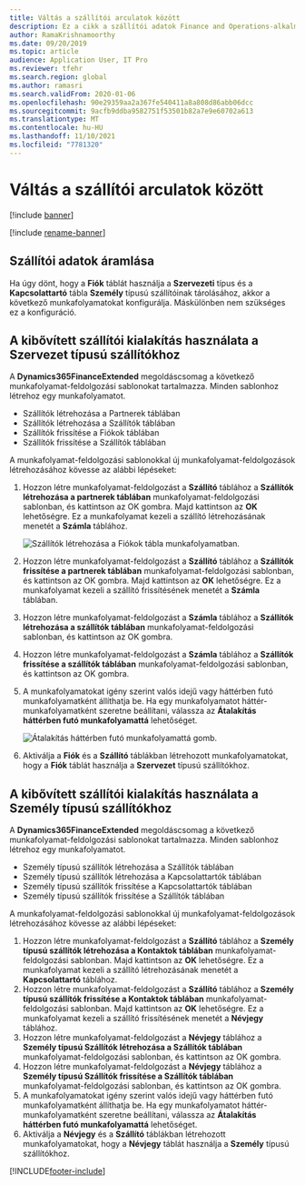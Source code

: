```yaml
---
title: Váltás a szállítói arculatok között
description: Ez a cikk a szállítói adatok Finance and Operations-alkalmazások és Dataverse közötti integrációjának átváltási módjáról ad felvilágosítást.
author: RamaKrishnamoorthy
ms.date: 09/20/2019
ms.topic: article
audience: Application User, IT Pro
ms.reviewer: tfehr
ms.search.region: global
ms.author: ramasri
ms.search.validFrom: 2020-01-06
ms.openlocfilehash: 90e29359aa2a367fe540411a8a808d86abb06dcc
ms.sourcegitcommit: 9acfb9ddba9582751f53501b82a7e9e60702a613
ms.translationtype: MT
ms.contentlocale: hu-HU
ms.lasthandoff: 11/10/2021
ms.locfileid: "7781320"
---
```

# <a name="switch-between-vendor-designs"></a>Váltás a szállítói arculatok között

[!include [banner](../../includes/banner.md)]

[!include [rename-banner](~/includes/cc-data-platform-banner.md)]



## <a name="vendor-data-flow"></a>Szállítói adatok áramlása 

Ha úgy dönt, hogy a **Fiók** táblát használja a **Szervezeti** típus és a **Kapcsolattartó** tábla **Személy** típusú szállítóinak tárolásához, akkor a következő munkafolyamatokat konfigurálja. Máskülönben nem szükséges ez a konfiguráció.

## <a name="use-the-extended-vendor-design-for-vendors-of-the-organization-type"></a>A kibővített szállítói kialakítás használata a Szervezet típusú szállítókhoz

A **Dynamics365FinanceExtended** megoldáscsomag a következő munkafolyamat-feldolgozási sablonokat tartalmazza. Minden sablonhoz létrehoz egy munkafolyamatot.

+ Szállítók létrehozása a Partnerek táblában
+ Szállítók létrehozása a Szállítók táblában
+ Szállítók frissítése a Fiókok táblában
+ Szállítók frissítése a Szállítók táblában

A munkafolyamat-feldolgozási sablonokkal új munkafolyamat-feldolgozások létrehozásához kövesse az alábbi lépéseket:

1. Hozzon létre munkafolyamat-feldolgozást a **Szállító** táblához a **Szállítók létrehozása a partnerek táblában** munkafolyamat-feldolgozási sablonban, és kattintson az OK gombra. Majd kattintson az **OK** lehetőségre. Ez a munkafolyamat kezeli a szállító létrehozásának menetét a **Számla** táblához.

    ![Szállítók létrehozása a Fiókok tábla munkafolyamatban.](media/create_process.png)

2. Hozzon létre munkafolyamat-feldolgozást a **Szállító** táblához a **Szállítók frissítése a partnerek táblában** munkafolyamat-feldolgozási sablonban, és kattintson az OK gombra. Majd kattintson az **OK** lehetőségre. Ez a munkafolyamat kezeli a szállító frissítésének menetét a **Számla** táblában.
3. Hozzon létre munkafolyamat-feldolgozást a **Számla** táblához a **Szállítók létrehozása a szállítók táblában** munkafolyamat-feldolgozási sablonban, és kattintson az OK gombra.
4. Hozzon létre munkafolyamat-feldolgozást a **Számla** táblához a **Szállítók frissítése a szállítók táblában** munkafolyamat-feldolgozási sablonban, és kattintson az OK gombra.
5. A munkafolyamatokat igény szerint valós idejű vagy háttérben futó munkafolyamatként állíthatja be. Ha egy munkafolyamatot háttér-munkafolyamatként szeretne beállítani, válassza az **Átalakítás háttérben futó munkafolyamattá** lehetőséget.

    ![Átalakítás háttérben futó munkafolyamattá gomb.](media/background_workflow.png)

6. Aktiválja a **Fiók** és a **Szállító** táblákban létrehozott munkafolyamatokat, hogy a **Fiók** táblát használja a **Szervezet** típusú szállítókhoz.

## <a name="use-the-extended-vendor-design-for-vendors-of-the-person-type"></a>A kibővített szállítói kialakítás használata a Személy típusú szállítókhoz

A **Dynamics365FinanceExtended** megoldáscsomag a következő munkafolyamat-feldolgozási sablonokat tartalmazza. Minden sablonhoz létrehoz egy munkafolyamatot.

+ Személy típusú szállítók létrehozása a Szállítók táblában
+ Személy típusú szállítók létrehozása a Kapcsolattartók táblában
+ Személy típusú szállítók frissítése a Kapcsolattartók táblában
+ Személy típusú szállítók frissítése a Szállítók táblában

A munkafolyamat-feldolgozási sablonokkal új munkafolyamat-feldolgozások létrehozásához kövesse az alábbi lépéseket:

1. Hozzon létre munkafolyamat-feldolgozást a **Szállító** táblához a **Személy típusú szállítók létrehozása a Kontaktok táblában** munkafolyamat-feldolgozási sablonban. Majd kattintson az **OK** lehetőségre. Ez a munkafolyamat kezeli a szállító létrehozásának menetét a **Kapcsolattartó** táblához.
2. Hozzon létre munkafolyamat-feldolgozást a **Szállító** táblához a **Személy típusú szállítók frissítése a Kontaktok táblában** munkafolyamat-feldolgozási sablonban. Majd kattintson az **OK** lehetőségre. Ez a munkafolyamat kezeli a szállító frissítésének menetét a **Névjegy** táblához.
3. Hozzon létre munkafolyamat-feldolgozást a **Névjegy** táblához a **Személy típusú Szállítók létrehozása a Szállítók táblában** munkafolyamat-feldolgozási sablonban, és kattintson az OK gombra.
4. Hozzon létre munkafolyamat-feldolgozást a **Névjegy** táblához a **Személy típusú Szállítók frissítése a Szállítók táblában** munkafolyamat-feldolgozási sablonban, és kattintson az OK gombra.
5. A munkafolyamatokat igény szerint valós idejű vagy háttérben futó munkafolyamatként állíthatja be. Ha egy munkafolyamatot háttér-munkafolyamatként szeretne beállítani, válassza az **Átalakítás háttérben futó munkafolyamattá** lehetőséget.
6. Aktiválja a **Névjegy** és a **Szállító** táblákban létrehozott munkafolyamatokat, hogy a **Névjegy** táblát használja a **Személy** típusú szállítókhoz.


[!INCLUDE[footer-include](../../../../includes/footer-banner.md)]